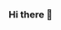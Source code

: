 ### Hi there 👋

<!--
**AlejandroGArti/AlejandroGArti** is a ✨ _special_ ✨ repository because its `README.md` (this file) appears on your GitHub profile.

Here are some ideas to get you started:

- 🔭 I’m currently working on ... improving my programming skills
- 🌱 I’m currently learning ... coding and computer science
- 👯 I’m looking to collaborate on ... IBM or Microsoft
- 🤔 I’m looking for help with ... microsoft courses!
- 💬 Ask me about ... fractal coding!
- 📫 How to reach me: ... agarti.arts@gmail.com
- 😄 Pronouns: ... none
- ⚡ Fun fact: ... I love fractals and music!
-->
